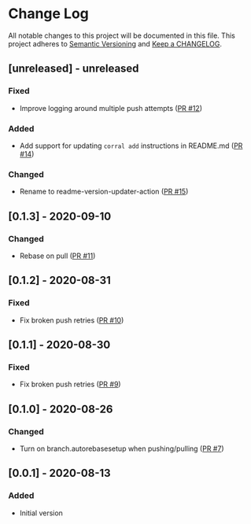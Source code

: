 # Change Log

All notable changes to this project will be documented in this file. This project adheres to [Semantic Versioning](http://semver.org/) and [Keep a CHANGELOG](http://keepachangelog.com/).

## [unreleased] - unreleased

### Fixed

- Improve logging around multiple push attempts ([PR #12](https://github.com/ponylang/readme-version-updater-action/pull/12))

### Added

- Add support for updating `corral add` instructions in README.md ([PR #14](https://github.com/ponylang/readme-version-updater-action/pull/14))

### Changed

- Rename to readme-version-updater-action ([PR #15](https://github.com/ponylang/readme-version-updater-action/pull/15))

## [0.1.3] - 2020-09-10

### Changed

- Rebase on pull ([PR #11](https://github.com/ponylang/readme-version-updater-action/pull/11))

## [0.1.2] - 2020-08-31

### Fixed

- Fix broken push retries ([PR #10](https://github.com/ponylang/readme-version-updater-action/pull/10))

## [0.1.1] - 2020-08-30

### Fixed

- Fix broken push retries ([PR #9](https://github.com/ponylang/readme-version-updater-action/pull/9))

## [0.1.0] - 2020-08-26

### Changed

- Turn on branch.autorebasesetup when pushing/pulling ([PR #7](https://github.com/ponylang/readme-version-updater-action/pull/7))

## [0.0.1] - 2020-08-13

### Added

- Initial version

